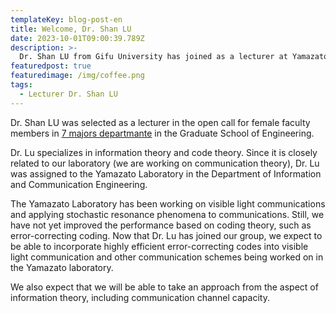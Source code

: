 ```yaml
---
templateKey: blog-post-en
title: Welcome, Dr. Shan LU
date: 2023-10-01T09:00:39.789Z
description: >-
  Dr. Shan LU from Gifu University has joined as a lecturer at Yamazato laboratory as of October 1, 2023.
featuredpost: true
featuredimage: /img/coffee.png
tags:
  - Lecturer Dr. Shan LU
---
```


Dr. Shan LU was selected as a lecturer in the open call for female faculty members in [7 majors departmante](https://www.engg.nagoya-u.ac.jp/dept/) in the Graduate School of Engineering.

Dr. Lu specializes in information theory and code theory. Since it is closely related to our laboratory (we are working on communication theory), Dr. Lu was assigned to the Yamazato Laboratory in the Department of Information and Communication Engineering.

The Yamazato Laboratory has been working on visible light communications and applying stochastic resonance phenomena to communications. Still, we have not yet improved the performance based on coding theory, such as error-correcting coding.
Now that Dr. Lu has joined our group, we expect to be able to incorporate highly efficient error-correcting codes into visible light communication and other communication schemes being worked on in the Yamazato laboratory.

We also expect that we will be able to take an approach from the aspect of information theory, including communication channel capacity.


